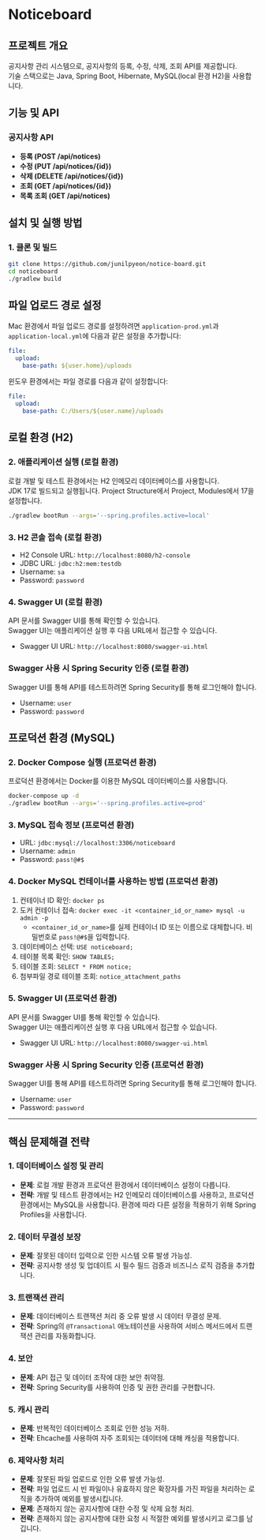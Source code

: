 
# Noticeboard

## 프로젝트 개요
공지사항 관리 시스템으로, 공지사항의 등록, 수정, 삭제, 조회 API를 제공합니다.  
기술 스택으로는 Java, Spring Boot, Hibernate, MySQL(local 환경 H2)을 사용합니다.

## 기능 및 API
### 공지사항 API
- **등록 (POST /api/notices)**
- **수정 (PUT /api/notices/{id})**
- **삭제 (DELETE /api/notices/{id})**
- **조회 (GET /api/notices/{id})**
- **목록 조회 (GET /api/notices)**

## 설치 및 실행 방법

### 1. 클론 및 빌드
```bash
git clone https://github.com/junilpyeon/notice-board.git
cd noticeboard
./gradlew build
```

## 파일 업로드 경로 설정

Mac 환경에서 파일 업로드 경로를 설정하려면 `application-prod.yml`과 `application-local.yml`에 다음과 같은 설정을 추가합니다:

```yaml
file:
  upload:
    base-path: ${user.home}/uploads
```

윈도우 환경에서는 파일 경로를 다음과 같이 설정합니다:

```yaml
file:
  upload:
    base-path: C:/Users/${user.name}/uploads
```


## 로컬 환경 (H2)

### 2. 애플리케이션 실행 (로컬 환경)
로컬 개발 및 테스트 환경에서는 H2 인메모리 데이터베이스를 사용합니다.  
JDK 17로 빌드되고 실행됩니다. Project Structure에서 Project, Modules에서 17을 설정합니다.

```bash
./gradlew bootRun --args='--spring.profiles.active=local'
```

### 3. H2 콘솔 접속 (로컬 환경)
- H2 Console URL: `http://localhost:8080/h2-console`
- JDBC URL: `jdbc:h2:mem:testdb`
- Username: `sa`
- Password: `password`

### 4. Swagger UI (로컬 환경)
API 문서를 Swagger UI를 통해 확인할 수 있습니다.  
Swagger UI는 애플리케이션 실행 후 다음 URL에서 접근할 수 있습니다.

- Swagger UI URL: `http://localhost:8080/swagger-ui.html`

### Swagger 사용 시 Spring Security 인증 (로컬 환경)
Swagger UI를 통해 API를 테스트하려면 Spring Security를 통해 로그인해야 합니다.

- Username: `user`
- Password: `password`

## 프로덕션 환경 (MySQL)

### 2. Docker Compose 실행 (프로덕션 환경)
프로덕션 환경에서는 Docker를 이용한 MySQL 데이터베이스를 사용합니다.

```bash
docker-compose up -d
./gradlew bootRun --args='--spring.profiles.active=prod'
```

### 3. MySQL 접속 정보 (프로덕션 환경)
- URL: `jdbc:mysql://localhost:3306/noticeboard`
- Username: `admin`
- Password: `pass!@#$`

### 4. Docker MySQL 컨테이너를 사용하는 방법 (프로덕션 환경)
1. 컨테이너 ID 확인: `docker ps`
2. 도커 컨테이너 접속: `docker exec -it <container_id_or_name> mysql -u admin -p`
    - `<container_id_or_name>`를 실제 컨테이너 ID 또는 이름으로 대체합니다. 비밀번호로 `pass!@#$`을 입력합니다.
3. 데이터베이스 선택: `USE noticeboard;`
4. 테이블 목록 확인: `SHOW TABLES;`
5. 테이블 조회: `SELECT * FROM notice;`
6. 첨부파일 경로 테이블 조회: `notice_attachment_paths`

### 5. Swagger UI (프로덕션 환경)
API 문서를 Swagger UI를 통해 확인할 수 있습니다.  
Swagger UI는 애플리케이션 실행 후 다음 URL에서 접근할 수 있습니다.

- Swagger UI URL: `http://localhost:8080/swagger-ui.html`

### Swagger 사용 시 Spring Security 인증 (프로덕션 환경)
Swagger UI를 통해 API를 테스트하려면 Spring Security를 통해 로그인해야 합니다.

- Username: `user`
- Password: `password`

---

## 핵심 문제해결 전략

### 1. 데이터베이스 설정 및 관리
- **문제**: 로컬 개발 환경과 프로덕션 환경에서 데이터베이스 설정이 다릅니다.
- **전략**: 개발 및 테스트 환경에서는 H2 인메모리 데이터베이스를 사용하고, 프로덕션 환경에서는 MySQL을 사용합니다. 환경에 따라 다른 설정을 적용하기 위해 Spring Profiles을 사용합니다.

### 2. 데이터 무결성 보장
- **문제**: 잘못된 데이터 입력으로 인한 시스템 오류 발생 가능성.
- **전략**: 공지사항 생성 및 업데이트 시 필수 필드 검증과 비즈니스 로직 검증을 추가합니다.

### 3. 트랜잭션 관리
- **문제**: 데이터베이스 트랜잭션 처리 중 오류 발생 시 데이터 무결성 문제.
- **전략**: Spring의 `@Transactional` 애노테이션을 사용하여 서비스 메서드에서 트랜잭션 관리를 자동화합니다.

### 4. 보안
- **문제**: API 접근 및 데이터 조작에 대한 보안 취약점.
- **전략**: Spring Security를 사용하여 인증 및 권한 관리를 구현합니다.

### 5. 캐시 관리
- **문제**: 반복적인 데이터베이스 조회로 인한 성능 저하.
- **전략**: Ehcache를 사용하여 자주 조회되는 데이터에 대해 캐싱을 적용합니다.

### 6. 제약사항 처리
- **문제**: 잘못된 파일 업로드로 인한 오류 발생 가능성.
- **전략**: 파일 업로드 시 빈 파일이나 유효하지 않은 확장자를 가진 파일을 처리하는 로직을 추가하여 예외를 발생시킵니다.
- **문제**: 존재하지 않는 공지사항에 대한 수정 및 삭제 요청 처리.
- **전략**: 존재하지 않는 공지사항에 대한 요청 시 적절한 예외를 발생시키고 로그를 남깁니다.
